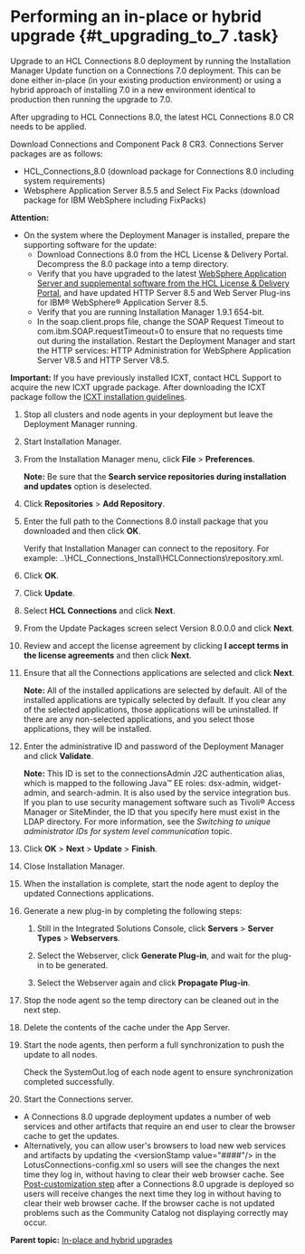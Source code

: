 # Performing an in-place or hybrid upgrade {#t_upgrading_to_7 .task}

Upgrade to an HCL Connections 8.0 deployment by running the Installation Manager Update function on a Connections 7.0 deployment. This can be done either in-place \(in your existing production environment\) or using a hybrid approach of installing 7.0 in a new environment identical to production then running the upgrade to 7.0.

After upgrading to HCL Connections 8.0, the latest HCL Connections 8.0 CR needs to be applied.

Download Connections and Component Pack 8 CR3. Connections Server packages are as follows:

-   HCL\_Connections\_8.0 \(download package for Connections 8.0 including system requirements\)
-   Websphere Application Server 8.5.5 and Select Fix Packs \(download package for IBM WebSphere including FixPacks\)

**Attention:**

-   On the system where the Deployment Manager is installed, prepare the supporting software for the update:
    -   Download Connections 8.0 from the HCL License & Delivery Portal. Decompress the 8.0 package into a temp directory.
    -   Verify that you have upgraded to the latest [WebSphere Application Server and supplemental software from the HCL License & Delivery Portal](https://hclsoftware.flexnetoperations.com/flexnet/operationsportal/entitledDownloadFile.action?downloadPkgId=Websphere+Application+Server+8.5.5+and+Select+Fix+Packs&orgId=HCL&fromRecentFile=false&fromRecentPkg=false&fromDL=false), and have updated HTTP Server 8.5 and Web Server Plug-ins for IBM® WebSphere® Application Server 8.5.
    -   Verify that you are running Installation Manager 1.9.1 654-bit.
    -   In the soap.client.props file, change the SOAP Request Timeout to com.ibm.SOAP.requestTimeout=0 to ensure that no requests time out during the installation. Restart the Deployment Manager and start the HTTP services: HTTP Administration for WebSphere Application Server V8.5 and HTTP Server V8.5.

**Important:** If you have previously installed ICXT, <!--deselect the **Feature Foundation** check box when upgrading to Connections 8.0 CR1 and--> contact HCL Support to acquire the new ICXT upgrade package. After downloading the ICXT package follow the [ICXT installation guidelines](https://help.hcltechsw.com/connections/api/icxt/install-guide-scripted.html).

<!--**Note:** In an in-place upgrade, previous configurations for IBM FileNet and Metrics deployments will be retained in Connections 8.0 CR2 going forward.-->

1.  Stop all clusters and node agents in your deployment but leave the Deployment Manager running.

2.  Start Installation Manager.

3.  From the Installation Manager menu, click **File** \> **Preferences**.

    **Note:** Be sure that the **Search service repositories during installation and updates** option is deselected.

4.  Click **Repositories** \> **Add Repository**.

5.  Enter the full path to the Connections 8.0 install package that you downloaded and then click **OK**.

    Verify that Installation Manager can connect to the repository. For example: ..\\HCL\_Connections\_Install\\HCLConnections\\repository.xml.

6.  Click **OK**.

7.  Click **Update**.

8.  Select **HCL Connections** and click **Next**.

9.  From the Update Packages screen select Version 8.0.0.0 and click **Next**.

10. Review and accept the license agreement by clicking **I accept terms in the license agreements** and then click **Next**.

11. Ensure that all the Connections applications are selected and click **Next**.

    **Note:** All of the installed applications are selected by default. All of the installed applications are typically selected by default. If you clear any of the selected applications, those applications will be uninstalled. If there are any non-selected applications, and you select those applications, they will be installed.

12. Enter the administrative ID and password of the Deployment Manager and click **Validate**.

    **Note:** This ID is set to the connectionsAdmin J2C authentication alias, which is mapped to the following Java™ EE roles: dsx-admin, widget-admin, and search-admin. It is also used by the service integration bus. If you plan to use security management software such as Tivoli® Access Manager or SiteMinder, the ID that you specify here must exist in the LDAP directory. For more information, see the *Switching to unique administrator IDs for system level communication* topic.

13. Click **OK** \> **Next** \> **Update** \> **Finish**.

14. Close Installation Manager.

15. When the installation is complete, start the node agent to deploy the updated Connections applications.

16. Generate a new plug-in <!--\(to include the new Highlights app and refresh all app endpoint definitions\)--> by completing the following steps:

    1.  Still in the Integrated Solutions Console, click **Servers** \> **Server Types** \> **Webservers**.

    2.  Select the Webserver, click **Generate Plug-in**, and wait for the plug-in to be generated.

    3.  Select the Webserver again and click **Propagate Plug-in**.

17. Stop the node agent so the temp directory can be cleaned out in the next step.

18. Delete the contents of the cache under the App Server.

19. Start the node agents, then perform a full synchronization to push the update to all nodes.

    Check the SystemOut.log of each node agent to ensure synchronization completed successfully.

22. Start the Connections server.


<!---   **Required database update to Profiles:** Deployments that upgrade from Connections 7.0 are required to manually run the Profiles database schema. See [Updating databases](t_update_databases-manual.md).-->
-   A Connections 8.0 upgrade deployment updates a number of web services and other artifacts that require an end user to clear the browser cache to get the updates.
-   Alternatively, you can allow user's browsers to load new web services and artifacts by updating the <versionStamp value="\#\#\#\#"/\> in the LotusConnections-config.xml so users will see the changes the next time they log in, without having to clear their web browser cache. See [Post-customization step](../customize/t_admin_common_customize_postreq.md) after a Connections 8.0 upgrade is deployed so users will receive changes the next time they log in without having to clear their web browser cache. If the browser cache is not updated problems such as the Community Catalog not displaying correctly may occur.

**Parent topic:** [In-place and hybrid upgrades](../migrate/c_inplace_upgrade.md)

<!--
    
    13. In the Topology panel, select the topology that matches the deployment

    **Note:** By default, the IC360 application will be selected to be deployed as a new application. In medium and large deployments, it will deploy to a new WebSphere cluster called IC360Cluster. If you prefer to deploy the application to an existing WebSphere cluster, use the topology panel to override this option and select an existing cluster for deployment.

    14. Validate the Feature Foundation database
